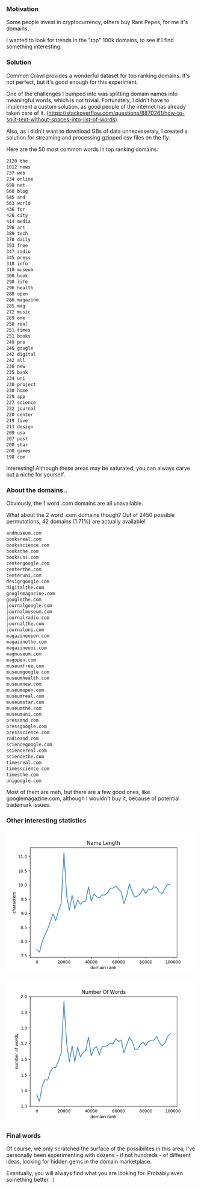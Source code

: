 ### Motivation

Some people invest in cryptocurrency, others buy Rare Pepes, for me it's domains.

I wanted to look for trends in the "top" 100k domains, to see if I find something interesting.

### Solution

Common Crawl provides a wonderful dataset for top ranking domains. It's not perfect, but it's good enough for this experiment.

One of the challenges I bumped into was splitting domain names into meaningful words, which is not trivial. Fortunately, I didn't have to implement a custom solution, as good people of the internet has already taken care of it. (https://stackoverflow.com/questions/8870261/how-to-split-text-without-spaces-into-list-of-words)

Also, as I didn't want to download GBs of data unnecesseraly, I created a solution for streaming and processing gzipped csv files on the fly.

Here are the 50 most common words in top ranking domains:

```
2120 the
1012 news
737 web
734 online
698 net
660 blog
645 and
563 world
436 for
426 city
414 media
396 art
389 tech
370 daily
353 free
347 radio
345 press
318 info
310 museum
300 book
298 life
296 health
288 open
286 magazine
285 mag
272 music
269 one
258 real
251 times
251 books
249 pro
246 google
242 digital
242 all
236 new
235 bank
234 uni
230 project
230 home
229 app
227 science
222 journal
220 center
219 live
213 design
209 usa
207 post
200 star
200 games
198 com
```

Interesting! Although these areas may be saturated, you can always carve out a niche for yourself.

### About the domains..

Obviously, the 1 word .com domains are all unavailable.

What about the 2 word .com domains though? Out of 2450 possible permutations, 42 domains (1.71%) are actually available!

```
andmuseum.com
booksreal.com
booksscience.com
booksthe.com
booksuni.com
centergoogle.com
centerthe.com
centeruni.com
designgoogle.com
digitalthe.com
googlemagazine.com
googlethe.com
journalgoogle.com
journalmuseum.com
journalradio.com
journalthe.com
journaluni.com
magazineopen.com
magazinethe.com
magazineuni.com
magmuseum.com
magopen.com
museumfree.com
museumgoogle.com
museumhealth.com
museumnew.com
museumopen.com
museumreal.com
museumstar.com
museumthe.com
museumuni.com
pressand.com
pressgoogle.com
pressscience.com
radioand.com
sciencegoogle.com
sciencereal.com
sciencethe.com
timesreal.com
timesscience.com
timesthe.com
unigoogle.com
```

Most of them are meh, but there are a few good ones, like googlemagazine.com, although I wouldn't buy it, because of potential trademark issues.

### Other interesting statistics

![Name Length](name-length.png?raw=true "Name Length")

![Number of Words](number-of-words.png?raw=true "Number of Words")

### Final words

Of course, we only scratched the surface of the possibilites in this area, I've personally been experimenting with dozens - if not hundreds - of different ideas, looking for hidden gems in the domain marketplace.

Eventually, you will always find what you are looking for. Probably even something better. :)
